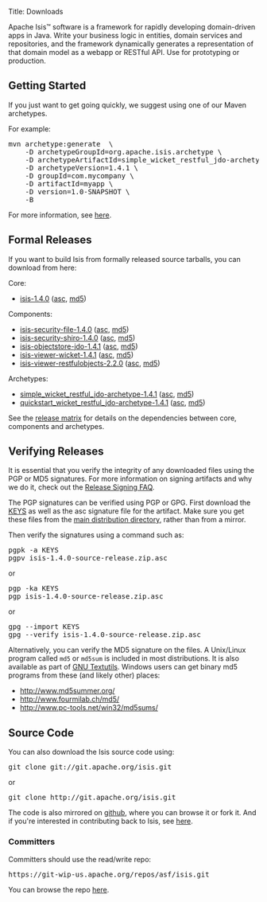 Title: Downloads

Apache Isis&trade; software is a framework for rapidly developing domain-driven apps in Java. Write your business logic in entities, domain services and repositories, and the framework dynamically generates a representation of that domain model as a webapp or RESTful API.  Use for prototyping or production.

## Getting Started

If you just want to get going quickly, we suggest using one of our Maven archetypes.

For example:

<pre>
mvn archetype:generate  \
    -D archetypeGroupId=org.apache.isis.archetype \
    -D archetypeArtifactId=simple_wicket_restful_jdo-archetype \
    -D archetypeVersion=1.4.1 \
    -D groupId=com.mycompany \
    -D artifactId=myapp \
    -D version=1.0-SNAPSHOT \
    -B
</pre>

For more information, see [here](intro/getting-started/simple-archetype.html).

## Formal Releases

If you want to build Isis from formally released source tarballs, you can download from here:

Core:

* [isis-1.4.0](https://www.apache.org/dyn/closer.cgi/isis/isis-core/isis-1.4.0-source-release.zip) ([asc](http://www.apache.org/dist/isis/isis-core/isis-1.4.0-source-release.zip.asc), [md5](http://www.apache.org/dist/isis/isis-core/isis-1.4.0-source-release.zip.md5)) 

Components:

* [isis-security-file-1.4.0](https://www.apache.org/dyn/closer.cgi/isis/component/security/file/isis-security-file-1.4.0-source-release.zip) ([asc](http://www.apache.org/dist/isis/component/security/file/isis-security-file-1.4.0-source-release.zip.asc), [md5](http://www.apache.org/dist/isis/component/security/file/isis-security-file-1.4.0-source-release.zip.md5))
* [isis-security-shiro-1.4.0](https://www.apache.org/dyn/closer.cgi/isis/component/security/shiro/isis-security-shiro-1.4.0-source-release.zip) ([asc](http://www.apache.org/dist/isis/component/security/shiro/isis-security-shiro-1.4.0-source-release.zip.asc), [md5](http://www.apache.org/dist/isis/component/security/shiro/isis-security-shiro-1.4.0-source-release.zip.md5))
* [isis-objectstore-jdo-1.4.1](https://www.apache.org/dyn/closer.cgi/isis/component/objectstore/jdo/isis-objectstore-jdo-1.4.1-source-release.zip) ([asc](http://www.apache.org/dist/isis/component/objectstore/jdo/isis-objectstore-jdo-1.4.1-source-release.zip.asc), [md5](http://www.apache.org/dist/isis/component/objectstore/jdo/isis-objectstore-jdo-1.4.1-source-release.zip.md5))
* [isis-viewer-wicket-1.4.1](https://www.apache.org/dyn/closer.cgi/isis/component/viewer/wicket/isis-viewer-wicket-1.4.1-source-release.zip) ([asc](http://www.apache.org/dist/isis/component/viewer/wicket/isis-viewer-wicket-1.4.1-source-release.zip.asc), [md5](http://www.apache.org/dist/isis/component/viewer/wicket/isis-viewer-wicket-1.4.1-source-release.zip.md5))
* [isis-viewer-restfulobjects-2.2.0](https://www.apache.org/dyn/closer.cgi/isis/component/viewer/restfulobjects/isis-viewer-restfulobjects-2.2.0-source-release.zip) ([asc](http://www.apache.org/dist/isis/component/viewer/restfulobjects/isis-viewer-restfulobjects-2.2.0-source-release.zip.asc), [md5](http://www.apache.org/dist/isis/component/viewer/restfulobjects/isis-viewer-restfulobjects-2.2.0-source-release.zip.md5))

Archetypes:

* [simple_wicket_restful_jdo-archetype-1.4.1](https://www.apache.org/dyn/closer.cgi/isis/archetype/simple_wicket_restful_jdo-archetype/simple_wicket_restful_jdo-archetype-1.4.1-source-release.zip) ([asc](http://www.apache.org/dist/isis/archetype/simple_wicket_restful_jdo-archetype/simple_wicket_restful_jdo-archetype-1.4.1-source-release.zip.asc), [md5](http://www.apache.org/dist/isis/archetype/simple_wicket_restful_jdo-archetype/simple_wicket_restful_jdo-archetype-1.4.1-source-release.zip.md5))
* [quickstart_wicket_restful_jdo-archetype-1.4.1](https://www.apache.org/dyn/closer.cgi/isis/archetype/quickstart_wicket_restful_jdo-archetype/quickstart_wicket_restful_jdo-archetype-1.4.1-source-release.zip) ([asc](http://www.apache.org/dist/isis/archetype/quickstart_wicket_restful_jdo-archetype/quickstart_wicket_restful_jdo-archetype-1.4.1-source-release.zip.asc), [md5](http://www.apache.org/dist/isis/archetype/quickstart_wicket_restful_jdo-archetype/quickstart_wicket_restful_jdo-archetype-1.4.1-source-release.zip.md5))

See the [release matrix](release-matrix.html) for details on the dependencies between core, components and archetypes.

## Verifying Releases

It is essential that you verify the integrity of any downloaded files using
the PGP or MD5 signatures.  For more information on signing artifacts and
why we do it, check out the
[Release Signing FAQ](http://www.apache.org/dev/release-signing.html).

The PGP signatures can be verified using PGP or GPG.  First download the [KEYS](http://www.apache.org/dist/isis/KEYS) as well as the asc signature file for the artifact.  Make sure you get these files from the [main distribution directory](http://www.apache.org/dist/isis/), rather than from a mirror.

Then verify the signatures using a command such as:

<pre>
pgpk -a KEYS
pgpv isis-1.4.0-source-release.zip.asc
</pre>

or
<pre>
pgp -ka KEYS
pgp isis-1.4.0-source-release.zip.asc
</pre>

or
<pre>
gpg --import KEYS
gpg --verify isis-1.4.0-source-release.zip.asc
</pre>

Alternatively, you can verify the MD5 signature on the files. A Unix/Linux
program called `md5` or `md5sum` is included in most distributions.  It is
also available as part of
[GNU Textutils](http://www.gnu.org/software/textutils/textutils.html).
Windows users can get binary md5 programs from these (and likely other) places:

 * <http://www.md5summer.org/>
 * <http://www.fourmilab.ch/md5/>
 * <http://www.pc-tools.net/win32/md5sums/>


## Source Code

You can also download the Isis source code using:

<pre>
git clone git://git.apache.org/isis.git
</pre>

or

<pre>
git clone http://git.apache.org/isis.git
</pre>

The code is also mirrored on [github](http://github.com/apache/isis), where you can browse it or fork it.   And if you're interested in contributing back to Isis, see [here](contributors/contributing.html).
       
### Committers

Committers should use the read/write repo:

<pre>
https://git-wip-us.apache.org/repos/asf/isis.git
</pre>

You can browse the repo [here](https://git-wip-us.apache.org/repos/asf/isis/repo?p=isis.git;a=summary).

